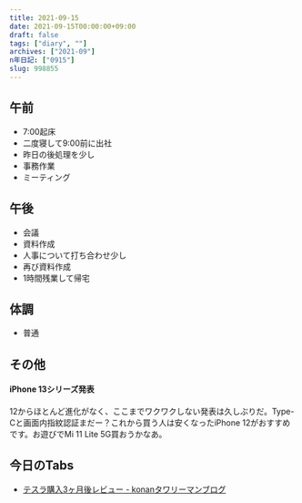 ```yaml
---
title: 2021-09-15
date: 2021-09-15T00:00:00+09:00
draft: false
tags: ["diary", ""]
archives: ["2021-09"]
n年日記: ["0915"]
slug: 998855
---
```

## 午前
- 7:00起床
- 二度寝して9:00前に出社
- 昨日の後処理を少し
- 事務作業
- ミーティング
## 午後
- 会議
- 資料作成
- 人事について打ち合わせ少し
- 再び資料作成
- 1時間残業して帰宅
## 体調
- 普通
## その他
#### iPhone 13シリーズ発表
12からほとんど進化がなく、ここまでワクワクしない発表は久しぶりだ。Type-Cと画面内指紋認証まだー？これから買う人は安くなったiPhone 12がおすすめです。お遊びでMi 11 Lite 5G買おうかなあ。
## 今日のTabs
- [テスラ購入3ヶ月後レビュー - konanタワリーマンブログ](https://konantower.hatenablog.com/entry/2021/09/09/171016)